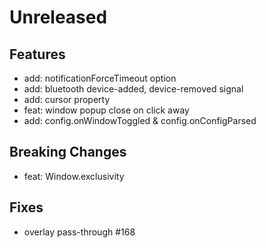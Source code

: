 # Unreleased

## Features

- add: notificationForceTimeout option
- add: bluetooth device-added, device-removed signal
- add: cursor property
- feat: window popup close on click away
- add: config.onWindowToggled & config.onConfigParsed

## Breaking Changes

- feat: Window.exclusivity

## Fixes

- overlay pass-through #168
